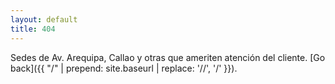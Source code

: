 ```yaml
---
layout: default
title: 404
---
```


Sedes de Av. Arequipa, Callao y otras que ameriten atención del cliente. [Go back]({{ "/" | prepend: site.baseurl | replace: '//', '/' }}).
